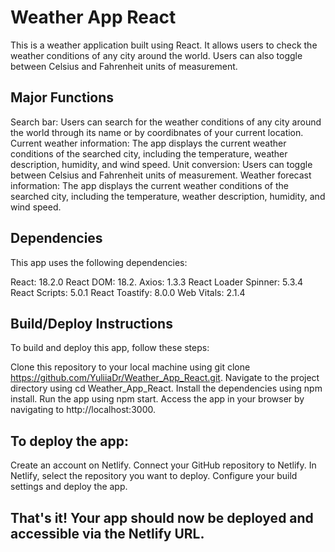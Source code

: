 # Weather App React
This is a weather application built using React. It allows users to check the weather conditions of any city around the world. Users can also toggle between Celsius and Fahrenheit units of measurement.

## Major Functions
Search bar: Users can search for the weather conditions of any city around the world through its name or by coordibnates of your current location.
Current weather information: The app displays the current weather conditions of the searched city, including the temperature, weather description, humidity, and wind speed.
Unit conversion: Users can toggle between Celsius and Fahrenheit units of measurement.
Weather forecast information: The app displays the current weather conditions of the searched city, including the temperature, weather description, humidity, and wind speed.

## Dependencies
This app uses the following dependencies:

React: 18.2.0
React DOM: 18.2.
Axios: 1.3.3
React Loader Spinner: 5.3.4
React Scripts: 5.0.1
React Toastify: 8.0.0
Web Vitals: 2.1.4

## Build/Deploy Instructions
To build and deploy this app, follow these steps:

Clone this repository to your local machine using git clone https://github.com/YuliiaDr/Weather_App_React.git.
Navigate to the project directory using cd Weather_App_React.
Install the dependencies using npm install.
Run the app using npm start.
Access the app in your browser by navigating to http://localhost:3000.

## To deploy the app:

Create an account on Netlify.
Connect your GitHub repository to Netlify.
In Netlify, select the repository you want to deploy.
Configure your build settings and deploy the app.

## That's it! Your app should now be deployed and accessible via the Netlify URL.
